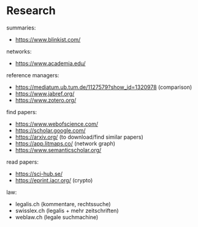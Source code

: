 # Research

summaries:
- https://www.blinkist.com/

networks:
- https://www.academia.edu/

reference managers:
- https://mediatum.ub.tum.de/1127579?show_id=1320978 (comparison)
- https://www.jabref.org/
- https://www.zotero.org/

find papers:
- https://www.webofscience.com/
- https://scholar.google.com/
- https://arxiv.org/ (to download/find similar papers)
- https://app.litmaps.co/ (network graph)
- https://www.semanticscholar.org/

read papers:
- https://sci-hub.se/
- https://eprint.iacr.org/ (crypto)

law:
- legalis.ch (kommentare, rechtssuche)
- swisslex.ch (legalis + mehr zeitschriften)
- weblaw.ch (legale suchmachine)